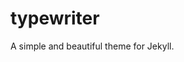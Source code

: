 typewriter
==========

A simple and beautiful theme for Jekyll.
<!---

![Screenshot](https://raw.githubusercontent.com/alixedi/typewriter/master/images/screenshot.png)

-->
